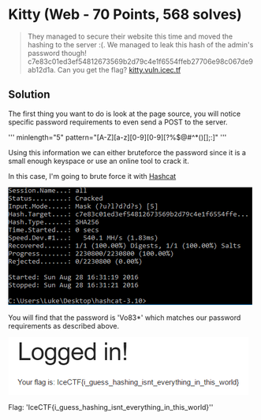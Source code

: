 # Kitty (Web - 70 Points, 568 solves)

> They managed to secure their website this time and moved the hashing to the server :(. We managed to leak this hash of the admin's password though! c7e83c01ed3ef54812673569b2d79c4e1f6554ffeb27706e98c067de9ab12d1a. Can you get the flag? [kitty.vuln.icec.tf](http://kitty.vuln.icec.tf/)

Solution
--------

The first thing you want to do is look at the page source, you will notice specific password requirements to even send a POST to the server.

'''
minlength="5"
pattern="[A-Z][a-z][0-9][0-9][\?%$@#\^\*\(\)\[\];:]"
'''

Using this information we can either bruteforce the password since it is a small enough keyspace or use an online tool to crack it.

In this case, I'm going to brute force it with [Hashcat](https://hashcat.net/hashcat/)

![](./cracked.PNG)

You will find that the password is 'Vo83*' which matches our password requirements as described above.

![](./success.PNG)

Flag: 'IceCTF{i_guess_hashing_isnt_everything_in_this_world}''
